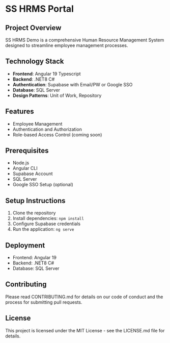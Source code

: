 # SS HRMS Portal

## Project Overview
SS HRMS Demo is a comprehensive Human Resource Management System designed to streamline employee management processes.

## Technology Stack
- **Frontend**: Angular 19 Typescript
- **Backend**: .NET8 C#
- **Authentication**: Supabase with Email/PW or Google SSO
- **Database**: SQL Server
- **Design Patterns**: Unit of Work, Repository


## Features
- Employee Management
- Authentication and Authorization
- Role-based Access Control (coming soon)

## Prerequisites
- Node.js
- Angular CLI
- Supabase Account
- SQL Server
- Google SSO Setup (optional)

## Setup Instructions
1. Clone the repository
2. Install dependencies: `npm install`
3. Configure Supabase credentials
4. Run the application: `ng serve`

## Deployment
- Frontend: Angular 19
- Backend: .NET8 C#
- Database: SQL Server

## Contributing
Please read CONTRIBUTING.md for details on our code of conduct and the process for submitting pull requests.

## License
This project is licensed under the MIT License - see the LICENSE.md file for details.
